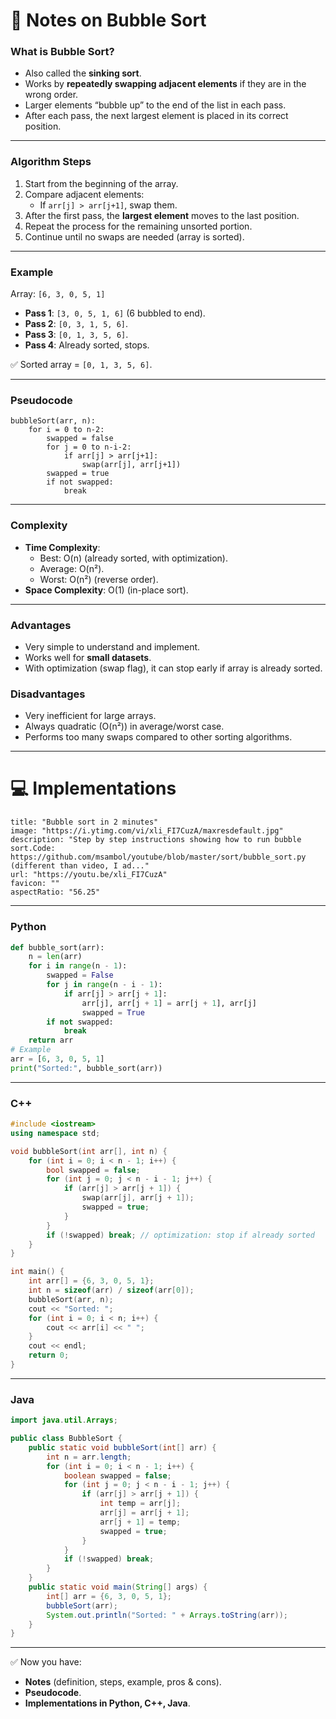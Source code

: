 # 📒 Notes on Bubble Sort

### **What is Bubble Sort?**

- Also called the **sinking sort**.
- Works by **repeatedly swapping adjacent elements** if they are in the wrong order.
- Larger elements “bubble up” to the end of the list in each pass.
- After each pass, the next largest element is placed in its correct position.

---

### **Algorithm Steps**

1. Start from the beginning of the array.
2. Compare adjacent elements:
    - If `arr[j] > arr[j+1]`, swap them.
3. After the first pass, the **largest element** moves to the last position.
4. Repeat the process for the remaining unsorted portion.
5. Continue until no swaps are needed (array is sorted).

---

### **Example**

Array: `[6, 3, 0, 5, 1]`

- **Pass 1**: `[3, 0, 5, 1, 6]` (6 bubbled to end).
- **Pass 2**: `[0, 3, 1, 5, 6]`.
- **Pass 3**: `[0, 1, 3, 5, 6]`.
- **Pass 4**: Already sorted, stops.

✅ Sorted array = `[0, 1, 3, 5, 6]`.

---

### **Pseudocode**

```
bubbleSort(arr, n):     
	for i = 0 to n-2:         
		swapped = false         
		for j = 0 to n-i-2:             
			if arr[j] > arr[j+1]:                 
				swap(arr[j], arr[j+1])                 
		swapped = true         
		if not swapped:             
			break
```

---

### **Complexity**

- **Time Complexity**:
    - Best: O(n) (already sorted, with optimization).
    - Average: O(n²).
    - Worst: O(n²) (reverse order).
- **Space Complexity**: O(1) (in-place sort).

---

### **Advantages**

- Very simple to understand and implement.
- Works well for **small datasets**.
- With optimization (swap flag), it can stop early if array is already sorted.

### **Disadvantages**

- Very inefficient for large arrays.
- Always quadratic (O(n²)) in average/worst case.
- Performs too many swaps compared to other sorting algorithms.

---

# 💻 Implementations

```embed
title: "Bubble sort in 2 minutes"
image: "https://i.ytimg.com/vi/xli_FI7CuzA/maxresdefault.jpg"
description: "Step by step instructions showing how to run bubble sort.Code: https://github.com/msambol/youtube/blob/master/sort/bubble_sort.py (different than video, I ad..."
url: "https://youtu.be/xli_FI7CuzA"
favicon: ""
aspectRatio: "56.25"
```


---

### **Python**

```python
def bubble_sort(arr):
    n = len(arr)
    for i in range(n - 1):
        swapped = False
        for j in range(n - i - 1):
            if arr[j] > arr[j + 1]:
                arr[j], arr[j + 1] = arr[j + 1], arr[j]
                swapped = True
        if not swapped:
            break
    return arr
# Example
arr = [6, 3, 0, 5, 1]
print("Sorted:", bubble_sort(arr))

```

---

### **C++**

```cpp
#include <iostream>
using namespace std;

void bubbleSort(int arr[], int n) {
    for (int i = 0; i < n - 1; i++) {
        bool swapped = false;
        for (int j = 0; j < n - i - 1; j++) {
            if (arr[j] > arr[j + 1]) {
                swap(arr[j], arr[j + 1]);
                swapped = true;
            }
        }
        if (!swapped) break; // optimization: stop if already sorted
    }
}

int main() {
    int arr[] = {6, 3, 0, 5, 1};
    int n = sizeof(arr) / sizeof(arr[0]);
    bubbleSort(arr, n);
    cout << "Sorted: ";
    for (int i = 0; i < n; i++) {
        cout << arr[i] << " ";
    }
    cout << endl;
    return 0;
}

```

---

### **Java**

```java
import java.util.Arrays;

public class BubbleSort {
    public static void bubbleSort(int[] arr) {
        int n = arr.length;
        for (int i = 0; i < n - 1; i++) {
            boolean swapped = false;
            for (int j = 0; j < n - i - 1; j++) {
                if (arr[j] > arr[j + 1]) {
                    int temp = arr[j];
                    arr[j] = arr[j + 1];
                    arr[j + 1] = temp;
                    swapped = true;
                }
            }
            if (!swapped) break;
        }
    }
    public static void main(String[] args) {
        int[] arr = {6, 3, 0, 5, 1};
        bubbleSort(arr);
        System.out.println("Sorted: " + Arrays.toString(arr));
    }
}
```

---

✅ Now you have:

- **Notes** (definition, steps, example, pros & cons).
- **Pseudocode**.
- **Implementations in Python, C++, Java**.